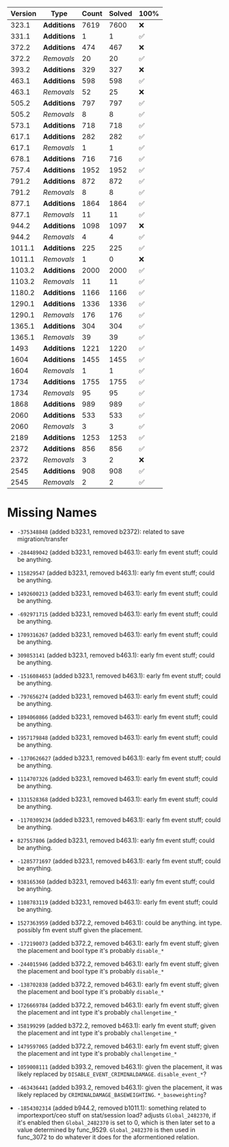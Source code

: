 | Version | Type | Count | Solved | 100% |
| ------- | ---- | ----- | ------ | ---- |
| 323.1 | **Additions** | 7619 | 7600 | ❌ |
| 331.1 | **Additions** | 1 | 1 | ✅ |
| 372.2 | **Additions** | 474 | 467 | ❌ |
| 372.2 | *Removals* | 20 | 20 | ✅ |
| 393.2 | **Additions** | 329 | 327 | ❌ |
| 463.1 | **Additions** | 598 | 598 | ✅ |
| 463.1 | *Removals* | 52 | 25 | ❌ |
| 505.2 | **Additions** | 797 | 797 | ✅ |
| 505.2 | *Removals* | 8 | 8 | ✅ |
| 573.1 | **Additions** | 718 | 718 | ✅ |
| 617.1 | **Additions** | 282 | 282 | ✅ |
| 617.1 | *Removals* | 1 | 1 | ✅ |
| 678.1 | **Additions** | 716 | 716 | ✅ |
| 757.4 | **Additions** | 1952 | 1952 | ✅ |
| 791.2 | **Additions** | 872 | 872 | ✅ |
| 791.2 | *Removals* | 8 | 8 | ✅ |
| 877.1 | **Additions** | 1864 | 1864 | ✅ |
| 877.1 | *Removals* | 11 | 11 | ✅ |
| 944.2 | **Additions** | 1098 | 1097 | ❌ |
| 944.2 | *Removals* | 4 | 4 | ✅ |
| 1011.1 | **Additions** | 225 | 225 | ✅ |
| 1011.1 | *Removals* | 1 | 0 | ❌ |
| 1103.2 | **Additions** | 2000 | 2000 | ✅ |
| 1103.2 | *Removals* | 11 | 11 | ✅ |
| 1180.2 | **Additions** | 1166 | 1166 | ✅ |
| 1290.1 | **Additions** | 1336 | 1336 | ✅ |
| 1290.1 | *Removals* | 176 | 176 | ✅ |
| 1365.1 | **Additions** | 304 | 304 | ✅ |
| 1365.1 | *Removals* | 39 | 39 | ✅ |
| 1493 | **Additions** | 1221 | 1220 | ✅ |
| 1604 | **Additions** | 1455 | 1455 | ✅ |
| 1604 | *Removals* | 1 | 1 | ✅ |
| 1734 | **Additions** | 1755 | 1755 | ✅ |
| 1734 | *Removals* | 95 | 95 | ✅ |
| 1868 | **Additions** | 989 | 989 | ✅ |
| 2060 | **Additions** | 533 | 533 | ✅ |
| 2060 | *Removals* | 3 | 3 | ✅ |
| 2189 | **Additions** | 1253 | 1253 | ✅ |
| 2372 | **Additions** | 856 | 856 | ✅ |
| 2372 | *Removals* | 3 | 2 | ❌ |
| 2545 | **Additions** | 908 | 908 | ✅ |
| 2545 | *Removals* | 2 | 2 | ✅ |


# Missing Names
- `-375348848` (added b323.1, removed b2372): related to save migration/transfer
- `-284489042` (added b323.1, removed b463.1): early fm event stuff; could be anything.
- `115829547` (added b323.1, removed b463.1): early fm event stuff; could be anything.
- `1492600213` (added b323.1, removed b463.1): early fm event stuff; could be anything.
- `-692971715` (added b323.1, removed b463.1): early fm event stuff; could be anything.
- `1709316267` (added b323.1, removed b463.1): early fm event stuff; could be anything.
- `309853141` (added b323.1, removed b463.1): early fm event stuff; could be anything.
- `-1516084653` (added b323.1, removed b463.1): early fm event stuff; could be anything.
- `-797656274` (added b323.1, removed b463.1): early fm event stuff; could be anything.
- `1894060866` (added b323.1, removed b463.1): early fm event stuff; could be anything.
- `1957179848` (added b323.1, removed b463.1): early fm event stuff; could be anything.
- `-1370626627` (added b323.1, removed b463.1): early fm event stuff; could be anything.
- `1114707326` (added b323.1, removed b463.1): early fm event stuff; could be anything.
- `1331528368` (added b323.1, removed b463.1): early fm event stuff; could be anything.
- `-1170309234` (added b323.1, removed b463.1): early fm event stuff; could be anything.
- `827557806` (added b323.1, removed b463.1): early fm event stuff; could be anything.
- `-1285771697` (added b323.1, removed b463.1): early fm event stuff; could be anything.
- `938165360` (added b323.1, removed b463.1): early fm event stuff; could be anything.
- `1108783119` (added b323.1, removed b463.1): early fm event stuff; could be anything.

- `1527363959` (added b372.2, removed b463.1): could be anything. int type. possibly fm event stuff given the placement.
- `-172190073` (added b372.2, removed b463.1): early fm event stuff; given the placement and bool type it's probably `disable_*`
- `-244015946` (added b372.2, removed b463.1): early fm event stuff; given the placement and bool type it's probably `disable_*`
- `-138702838` (added b372.2, removed b463.1): early fm event stuff; given the placement and bool type it's probably `disable_*`
- `1726669784` (added b372.2, removed b463.1): early fm event stuff; given the placement and int type it's probably `challengetime_*`
- `358199299` (added b372.2, removed b463.1): early fm event stuff; given the placement and int type it's probably `challengetime_*`
- `1479597065` (added b372.2, removed b463.1): early fm event stuff; given the placement and int type it's probably `challengetime_*`

- `1059008111` (added b393.2, removed b463.1): given the placement, it was likely replaced by `DISABLE_EVENT_CRIMINALDAMAGE`. `disable_event_*`?
- `-463436441` (added b393.2, removed b463.1): given the placement, it was likely replaced by `CRIMINALDAMAGE_BASEWEIGHTING`. `*_baseweighting`?

- `-1854302314` (added b944.2, removed b1011.1): something related to importexport/ceo stuff on stat/session load? adjusts `Global_2482370`, if it's enabled then `Global_2482370` is set to 0, which is then later set to a value determined by func_9529. `Global_2482370` is then used in func_3072 to do whatever it does for the aformentioned relation.